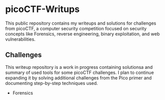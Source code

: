 # picoCTF-Writups
This public repository contains my writeups and solutions for challenges from picoCTF, a computer security competition focused on security concepts like Forensics, reverse engineering, binary exploitation, and web vulnerabilities.
## Challenges ##

This writeup repository is a work in progress containing solutionsa and summary of used tools for some picoCTF challenges. I plan to continue expanding it by solving additional challenges from the Pico primer and documenting step-by-step techniques used.

* Forensics
